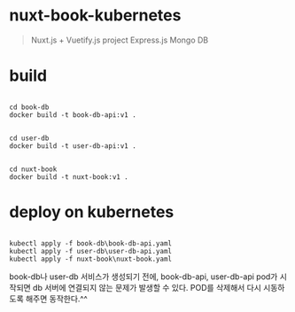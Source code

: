 # nuxt-book-kubernetes

> Nuxt.js + Vuetify.js project
> Express.js
> Mongo DB


# build

<pre><code>
cd book-db
docker build -t book-db-api:v1 .
</code></pre>

<pre><code>
cd user-db
docker build -t user-db-api:v1 .
</code></pre>

<pre><code>
cd nuxt-book
docker build -t nuxt-book:v1 .
</code></pre>

# deploy on kubernetes

<pre><code>
kubectl apply -f book-db\book-db-api.yaml
kubectl apply -f user-db\user-db-api.yaml
kubectl apply -f nuxt-book\nuxt-book.yaml
</code></pre>

book-db나 user-db 서비스가 생성되기 전에,
book-db-api, user-db-api pod가 시작되면
db 서버에 연결되지 않는 문제가 발생할 수 있다.
POD를 삭제해서 다시 시동하도록 해주면 동작한다.^^
